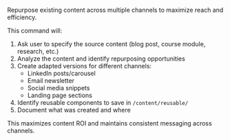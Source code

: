 Repurpose existing content across multiple channels to maximize reach and efficiency.

This command will:
1. Ask user to specify the source content (blog post, course module, research, etc.)
2. Analyze the content and identify repurposing opportunities
3. Create adapted versions for different channels:
   - LinkedIn posts/carousel
   - Email newsletter
   - Social media snippets
   - Landing page sections
4. Identify reusable components to save in `/content/reusable/`
5. Document what was created and where

This maximizes content ROI and maintains consistent messaging across channels.
